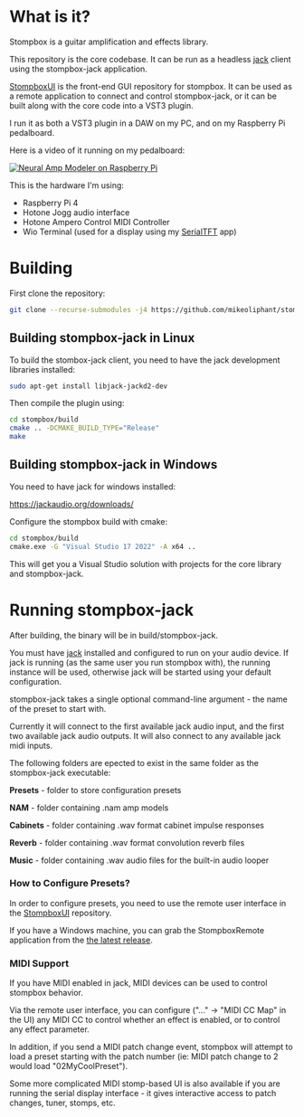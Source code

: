 # What is it?

Stompbox is a guitar amplification and effects library.

This repository is the core codebase. It can be run as a headless [jack](https://github.com/jackaudio) client using the stompbox-jack application. 

[StompboxUI](https://github.com/mikeoliphant/StompboxUI) is the front-end GUI repository for stompbox. It can be used as a remote application to connect and control stompbox-jack, or it can be built along with the core code into a VST3 plugin.

I run it as both a VST3 plugin in a DAW on my PC, and on my Raspberry Pi pedalboard.

Here is a video of it running on my pedalboard:

[![Neural Amp Modeler on Raspberry Pi](https://img.youtube.com/vi/2I_bxxzQs2s/0.jpg)](https://www.youtube.com/watch?v=2I_bxxzQs2s)

This is the hardware I'm using:
- Raspberry Pi 4
- Hotone Jogg audio interface
- Hotone Ampero Control MIDI Controller
- Wio Terminal (used for a display using my [SerialTFT](https://github.com/mikeoliphant/SerialTFT) app)

# Building

First clone the repository:
```bash
git clone --recurse-submodules -j4 https://github.com/mikeoliphant/stompbox
```

## Building stompbox-jack in Linux

To build the stombox-jack client, you need to have the jack development libraries installed:

```bash
sudo apt-get install libjack-jackd2-dev
```

Then compile the plugin using:

```bash
cd stompbox/build
cmake .. -DCMAKE_BUILD_TYPE="Release"
make
```

## Building stompbox-jack in Windows

You need to have jack for windows installed:

https://jackaudio.org/downloads/

Configure the stompbox build with cmake:

```bash
cd stompbox/build
cmake.exe -G "Visual Studio 17 2022" -A x64 ..
```

This will get you a Visual Studio solution with projects for the core library and stompbox-jack.

# Running stompbox-jack

After building, the binary will be in build/stompbox-jack.

You must have [jack](https://github.com/jackaudio) installed and configured to run on your audio device. If jack is running (as the same user you run stompbox with), the running instance will be used, otherwise jack will be started using your default configuration.

stompbox-jack takes a single optional command-line argument - the name of the preset to start with.

Currently it will connect to the first available jack audio input, and the first two available jack audio outputs. It will also connect to any available jack midi inputs.

The following folders are epected to exist in the same folder as the stompbox-jack executable:

**Presets** - folder to store configuration presets

**NAM** - folder containing .nam amp models

**Cabinets** - folder containing .wav format cabinet impulse responses

**Reverb** - folder containing .wav format convolution reverb files

**Music** - folder containing .wav audio files for the built-in audio looper

### How to Configure Presets?

In order to configure presets, you need to use the remote user interface in the [StompboxUI](https://github.com/mikeoliphant/StompboxUI) repository.

If you have a Windows machine, you can grab the StompboxRemote application from the [the latest release](https://github.com/mikeoliphant/StompboxUI/releases/latest).

### MIDI Support

If you have MIDI enabled in jack, MIDI devices can be used to control stompbox behavior.

Via the remote user interface, you can configure ("..." -> "MIDI CC Map" in the UI) any MIDI CC to control whether an effect is enabled, or to control any effect parameter.

In addition, if you send a MIDI patch change event, stompbox will attempt to load a preset starting with the patch number (ie: MIDI patch change to 2 would load "02MyCoolPreset").

Some more complicated MIDI stomp-based UI is also available if you are running the serial display interface - it gives interactive access to patch changes, tuner, stomps, etc.
